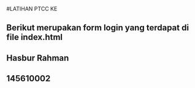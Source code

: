 #LATIHAN PTCC KE 

<h2> Berikut merupakan form login yang terdapat di file index.html </h2>

<h2> Hasbur Rahman </h2>
<h2> 145610002 </h2>
